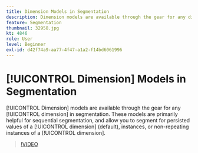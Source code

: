 ```yaml
---
title: Dimension Models in Segmentation
description: Dimension models are available through the gear for any dimension in segmentation. These models are primarily helpful for sequential segmentation, and allow you to segment for persisted values of a dimension (default), instances, or non-repeating instances of a dimension.
feature: Segmentation
thumbnail: 32958.jpg
kt: 4846
role: User
level: Beginner
exl-id: d42f74a9-aa77-4f47-a1a2-f14bd6061996
---
```

# [!UICONTROL Dimension] Models in Segmentation

[!UICONTROL Dimension] models are available through the gear for any [!UICONTROL dimension] in segmentation. These models are primarily helpful for sequential segmentation, and allow you to segment for persisted values of a [!UICONTROL dimension] (default), instances, or non-repeating instances of a [!UICONTROL dimension].

>[!VIDEO](https://video.tv.adobe.com/v/32958/?quality=12&learn=on)

